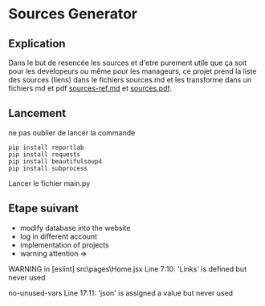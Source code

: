 # Sources Generator

## Explication

Dans le but de resencée les sources et d'etre purement utile que ça soit pour les developeurs ou même pour les manageurs, ce projet prend la liste des sources (liens) dans le fichiers sources.md et les transforme dans un fichiers md et pdf [sources-ref.md](sources-ref.md) et [sources.pdf](sources.pdf).

## Lancement

ne pas oublier de lancer la commande

```shell
pip install reportlab
pip install requests
pip install beautifulsoup4
pip install subprocess
```

Lancer le fichier main.py

## Etape suivant

- modify database into the website
- log in different account
- implementation of projects
- warning attention =>

WARNING in [eslint]
src\pages\Home.jsx
Line 7:10: 'Links' is defined but never used

no-unused-vars
Line 17:11: 'json' is assigned a value but never used
